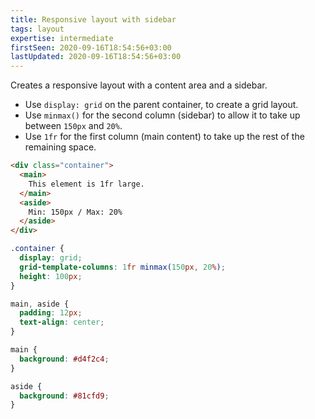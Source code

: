 ```yaml
---
title: Responsive layout with sidebar
tags: layout
expertise: intermediate
firstSeen: 2020-09-16T18:54:56+03:00
lastUpdated: 2020-09-16T18:54:56+03:00
---
```


Creates a responsive layout with a content area and a sidebar.

- Use `display: grid` on the parent container, to create a grid layout.
- Use `minmax()` for the second column (sidebar) to allow it to take up between `150px` and `20%`.
- Use `1fr` for the first column (main content) to take up the rest of the remaining space.

```html
<div class="container">
  <main>
    This element is 1fr large.
  </main>
  <aside>
    Min: 150px / Max: 20%
  </aside>
</div>
```

```css
.container {
  display: grid;
  grid-template-columns: 1fr minmax(150px, 20%);
  height: 100px;
}

main, aside {
  padding: 12px;
  text-align: center;
}

main {
  background: #d4f2c4;
}

aside {
  background: #81cfd9;
}
```
